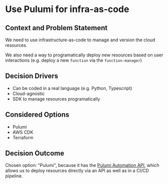# Use Pulumi for infra-as-code

## Context and Problem Statement

We need to use infrastructure-as-code to manage and version the cloud resources.

We also need a way to programatically deploy new resources based on user interactions (e.g. deploy a new `function` via the `function-manager`)

## Decision Drivers

- Can be coded in a real language (e.g. Python, Typescript)
- Cloud-agnostic
- SDK to manage resources programatically

## Considered Options

- Pulumi
- AWS CDK
- Terraform

## Decision Outcome

Chosen option: "Pulumi", because it has the [Pulumi Automation API](https://www.pulumi.com/docs/guides/automation-api/), which allows us to deploy resources directly via an API as well as in a CI/CD pipeline.
